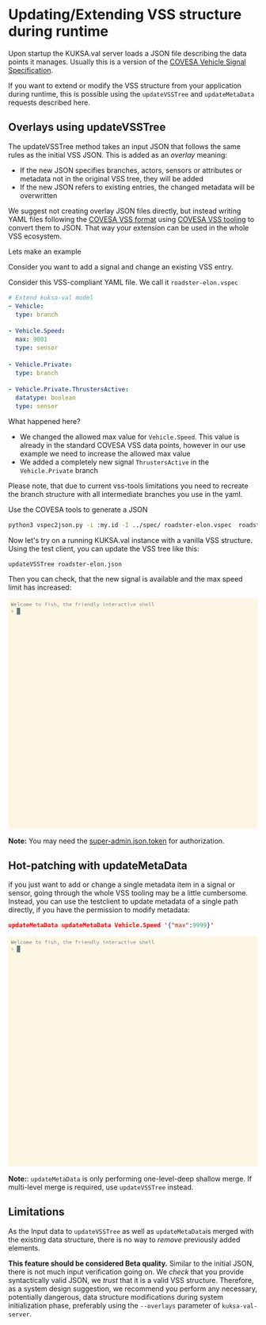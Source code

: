 # Updating/Extending VSS structure during runtime

Upon startup the KUKSA.val server loads a JSON file describing the data points it manages. Usually this is a version of the [COVESA Vehicle Signal Specification](https://github.com/COVESA/vehicle_signal_specification/).

If you want to extend or modify the VSS structure from your application during runtime, this is possible using the `updateVSSTree` and `updateMetaData` requests described here.

## Overlays using updateVSSTree
The updateVSSTree method takes an input JSON that follows the same rules as the initial VSS JSON. This is added as an _overlay_ meaning:
 - If the new JSON specifies branches, actors, sensors or attributes or metadata not in the original VSS tree, they will be added
 - If the new JSON refers to existing entries, the changed metadata will be overwritten

We suggest not creating overlay JSON files directly, but instead writing YAML files following the [COVESA VSS format](https://covesa.github.io/vehicle_signal_specification/) using [COVESA VSS tooling](https://github.com/COVESA/vss-tools/) to convert them to JSON. That way your extension can be used in the whole VSS ecosystem.

Lets make an example

Consider you want to add a signal and change an existing VSS entry.

Consider this VSS-compliant YAML file. We call it `roadster-elon.vspec`

```yaml
# Extend kuksa-val model
- Vehicle:
  type: branch

- Vehicle.Speed:
  max: 9001
  type: sensor

- Vehicle.Private:
  type: branch

- Vehicle.Private.ThrustersActive:
  datatype: boolean
  type: sensor
```

What happened here?
 - We changed the allowed max value for `Vehicle.Speed`. This value is already in the standard COVESA VSS data points, however in our use example we need to increase the allowed max value
 - We added a completely new signal `ThrustersActive` in the `Vehicle.Private` branch

Please note, that due to current vss-tools limitations you need to recreate the branch structure with all intermediate branches you use in the yaml.

Use the COVESA tools to generate a JSON

```bash
python3 vspec2json.py -i :my.id -I ../spec/ roadster-elon.vspec  roadster-elon.json
```

Now let's try on a running KUKSA.val instance with a vanilla VSS structure.
Using the test client, you can update the VSS tree like this:
```
updateVSSTree roadster-elon.json
```

Then you can check, that the new signal is available and the max speed limit has increased:

![Alt text](../pictures/testclient_updateVSSTree.gif "test client update vss tree")

**Note:** You may need the [super-admin.json.token](../../kuksa_certificates/jwt/super-admin.json.token) for authorization.

## Hot-patching with updateMetaData
if you just want to add or change a single metadata item in a signal or sensor, going through the whole VSS tooling may be a little cumbersome. Instead, you can use the testclient to update metadata of a single path directly, if you have the permission to modify metadata:

```json
updateMetaData updateMetaData Vehicle.Speed '{"max":9999}'
```

![Alt text](../pictures/testclient_updateMetaData.gif "test client update metadata")

**Note:**: `updateMetaData` is only performing one-level-deep shallow merge. If multi-level merge is required, use `updateVSSTree` instead.

## Limitations
As the Input data to `updateVSSTree` as well as `updateMetaData`is merged with the existing data structure, there is no way to _remove_ previously added elements.

**This feature should be considered Beta quality.**
Similar to the initial JSON, there is not much input verification going on. We _check_ that you provide syntactically valid JSON, we _trust_ that it is a valid VSS structure. Therefore, as a system design suggestion, we recommend you perform any necessary, potentially dangerous, data structure modifications during system initialization phase, preferably using the `--overlays` parameter of `kuksa-val-server`.
